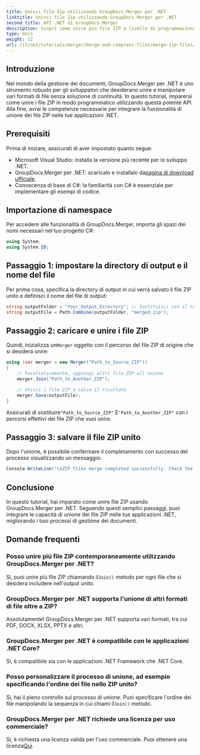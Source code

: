 ```yaml
---
title: Unisci file Zip utilizzando GroupDocs.Merger per .NET
linktitle: Unisci file Zip utilizzando GroupDocs.Merger per .NET
second_title: API .NET di GroupDocs.Merger
description: Scopri come unire più file ZIP a livello di programmazione usando GroupDocs.Merger per .NET. Questo tutorial passo dopo passo copre i prerequisiti.
type: docs
weight: 12
url: /it/net/tutorials/merger/merge-and-compress-files/merge-zip-files/
---
```

## Introduzione

Nel mondo della gestione dei documenti, GroupDocs.Merger per .NET è uno strumento robusto per gli sviluppatori che desiderano unire e manipolare vari formati di file senza soluzione di continuità. In questo tutorial, imparerai come unire i file ZIP in modo programmatico utilizzando questa potente API. Alla fine, avrai le competenze necessarie per integrare la funzionalità di unione dei file ZIP nelle tue applicazioni .NET.

## Prerequisiti

Prima di iniziare, assicurati di aver impostato quanto segue:

- Microsoft Visual Studio: installa la versione più recente per lo sviluppo .NET.
-  GroupDocs.Merger per .NET: scaricalo e installalo da[pagina di download ufficiale](https://releases.groupdocs.com/merger/net/).
- Conoscenza di base di C#: la familiarità con C# è essenziale per implementare gli esempi di codice.

## Importazione di namespace

Per accedere alle funzionalità di GroupDocs.Merger, importa gli spazi dei nomi necessari nel tuo progetto C#:

```csharp
using System;
using System.IO;
```

## Passaggio 1: impostare la directory di output e il nome del file

Per prima cosa, specifica la directory di output in cui verrà salvato il file ZIP unito e definisci il nome del file di output:

```csharp
string outputFolder = "Your_Output_Directory"; // Sostituisci con il tuo percorso effettivo
string outputFile = Path.Combine(outputFolder, "merged.zip");
```

## Passaggio 2: caricare e unire i file ZIP

 Quindi, inizializza un`Merger` oggetto con il percorso del file ZIP di origine che si desidera unire:

```csharp
using (var merger = new Merger("Path_to_Source_ZIP"))
{
    // Facoltativamente, aggiungi altri file ZIP all'unione
    merger.Join("Path_to_Another_ZIP");

    // Unisci i file ZIP e salva il risultato
    merger.Save(outputFile);
}
```

 Assicurati di sostituire`"Path_to_Source_ZIP"` E`"Path_to_Another_ZIP"` con i percorsi effettivi dei file ZIP che vuoi unire.

## Passaggio 3: salvare il file ZIP unito

Dopo l'unione, è possibile confermare il completamento con successo del processo visualizzando un messaggio:

```csharp
Console.WriteLine("\nZIP files merge completed successfully. Check the output in {0}", outputFolder);
```

## Conclusione

In questo tutorial, hai imparato come unire file ZIP usando GroupDocs.Merger per .NET. Seguendo questi semplici passaggi, puoi integrare le capacità di unione dei file ZIP nelle tue applicazioni .NET, migliorando i tuoi processi di gestione dei documenti.

## Domande frequenti

### Posso unire più file ZIP contemporaneamente utilizzando GroupDocs.Merger per .NET?

 Sì, puoi unire più file ZIP chiamando il`Join()` metodo per ogni file che si desidera includere nell'output unito.

### GroupDocs.Merger per .NET supporta l'unione di altri formati di file oltre a ZIP?

Assolutamente! GroupDocs.Merger per .NET supporta vari formati, tra cui PDF, DOCX, XLSX, PPTX e altri.

### GroupDocs.Merger per .NET è compatibile con le applicazioni .NET Core?

Sì, è compatibile sia con le applicazioni .NET Framework che .NET Core.

### Posso personalizzare il processo di unione, ad esempio specificando l'ordine dei file nello ZIP unito?

Sì, hai il pieno controllo sul processo di unione. Puoi specificare l'ordine dei file manipolando la sequenza in cui chiami il`Join()` metodo.

### GroupDocs.Merger per .NET richiede una licenza per uso commerciale?

 Sì, è richiesta una licenza valida per l'uso commerciale. Puoi ottenere una licenza[Qui](https://purchase.groupdocs.com/buy).